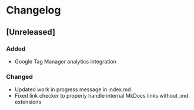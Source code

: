 # Changelog

## [Unreleased]

### Added
- Google Tag Manager analytics integration

### Changed
- Updated work in progress message in index.md
- Fixed link checker to properly handle internal MkDocs links without .md extensions 